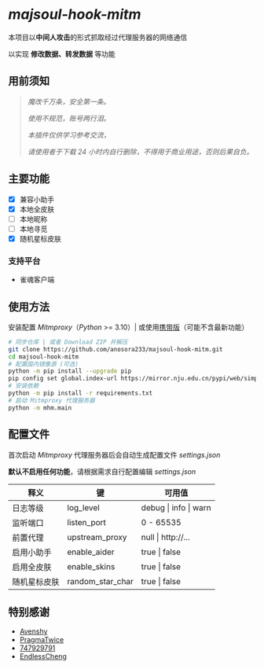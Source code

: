 # _majsoul-hook-mitm_

本项目以**中间人攻击**的形式抓取经过代理服务器的网络通信

以实现 **修改数据、转发数据** 等功能

## 用前须知

> _魔改千万条，安全第一条。_
>
> _使用不规范，账号两行泪。_
>
> _本插件仅供学习参考交流，_
>
> _请使用者于下载 24 小时内自行删除，不得用于商业用途，否则后果自负。_

## 主要功能

- [x] 兼容小助手
- [x] 本地全皮肤
- [ ] 本地昵称
- [ ] 本地寻觅
- [x] 随机星标皮肤

### 支持平台

- 雀魂客户端

## 使用方法

安装配置 _Mitmproxy_（_Python_ >= 3.10）| 或使用[携带版](https://github.com/anosora233/majsoul-hook-mitm/releases)（可能不含最新功能）

```bash
# 同步仓库 | 或者 Download ZIP 并解压
git clone https://github.com/anosora233/majsoul-hook-mitm.git
cd majsoul-hook-mitm
# 配置国内镜像源 (可选)
python -m pip install --upgrade pip
pip config set global.index-url https://mirror.nju.edu.cn/pypi/web/simple
# 安装依赖
python -m pip install -r requirements.txt
# 启动 Mitmproxy 代理服务器
python -m mhm.main
```

## 配置文件

首次启动 _Mitmproxy_ 代理服务器后会自动生成配置文件 _settings.json_

**默认不启用任何功能**，请根据需求自行配置编辑 _settings.json_

| 释义         | 键               | 可用值                |
| ------------ | ---------------- | --------------------- |
| 日志等级     | log_level        | debug \| info \| warn |
| 监听端口     | listen_port      | 0 - 65535             |
| 前置代理     | upstream_proxy   | null \| http://...    |
| 启用小助手   | enable_aider     | true \| false         |
| 启用全皮肤   | enable_skins     | true \| false         |
| 随机星标皮肤 | random_star_char | true \| false         |

## 特别感谢

- [Avenshy](https://github.com/Avenshy/mahjong-helper-majsoul-mitmproxy)
- [PragmaTwice](https://github.com/PragmaTwice/proxinject)
- [747929791](https://github.com/747929791/majsoul_wrapper)
- [EndlessCheng](https://github.com/EndlessCheng/mahjong-helper)

